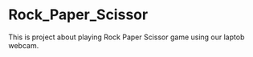 # Rock_Paper_Scissor
This is project about playing Rock Paper Scissor game using our laptob webcam. 
